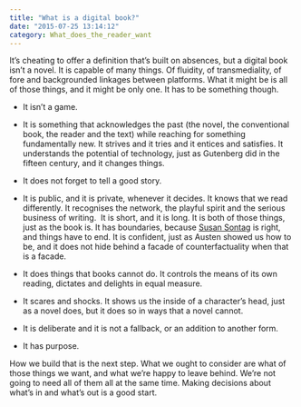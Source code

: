 ```yaml
---
title: "What is a digital book?"
date: "2015-07-25 13:14:12"
category: What_does_the_reader_want
---
```


It’s cheating to offer a definition that’s built on absences, but a
digital book isn’t a novel. It is capable of many things. Of fluidity,
of transmediality, of fore and backgrounded linkages between platforms.
What it might be is all of those things, and it might be only one. It
has to be something though.

* It isn’t a game.

* It is something that acknowledges the past (the novel, the conventional
book, the reader and the text) while reaching for something
fundamentally new. It strives and it tries and it entices and satisfies.
It understands the potential of technology, just as Gutenberg did in the
fifteen century, and it changes things.

* It does not forget to tell a good story.

* It is public, and it is private, whenever it decides. It knows that we
read differently. It recognises the network, the playful spirit and the
serious business of writing.  It is short, and it is long. It is both of
those things, just as the book is. It has boundaries, because [Susan
Sontag](http://laurencemiall.com/stuff/pay-attention-to-the-world/) is right, and things have to end. It is confident, just as Austen
showed us how to be, and it does not hide behind a facade of
counterfactuality when that is a facade.

* It does things that books cannot do. It controls the means of its own
reading, dictates and delights in equal measure.

* It scares and shocks. It shows us the inside of a character’s head, just
as a novel does, but it does so in ways that a novel cannot.

* It is deliberate and it is not a fallback, or an addition to another
form.

* It has purpose.

How we build that is the next step. What we ought to consider are what
of those things we want, and what we’re happy to leave behind. We’re not
going to need all of them all at the same time. Making decisions about
what’s in and what’s out is a good start.  
